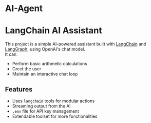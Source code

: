 # AI-Agent
# LangChain AI Assistant

This project is a simple AI-powered assistant built with [LangChain](https://python.langchain.com/) and [LangGraph](https://www.langchain.com/langgraph), using OpenAI's chat model.  
It can:
- Perform basic arithmetic calculations
- Greet the user
- Maintain an interactive chat loop

## Features
- Uses `langchain` tools for modular actions
- Streaming output from the AI
- `.env` file for API key management
- Extendable toolset for more functionalities


